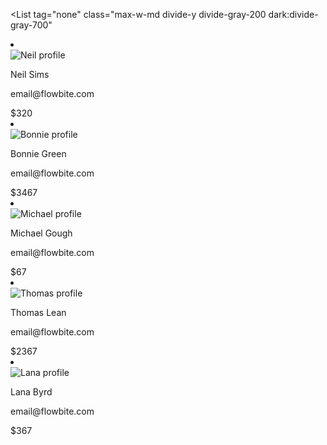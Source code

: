 <List
  tag="none"
  class="max-w-md divide-y divide-gray-200 dark:divide-gray-700"
>
  <Li class="pb-3 sm:pb-4">
    <div class="flex items-center space-x-4 rtl:space-x-reverse">
      <div class="flex-shrink-0">
        <img
          class="h-8 w-8 rounded-full"
          src="/images/profile-picture-1.webp"
          alt="Neil profile"
        />
      </div>
      <div class="min-w-0 flex-1">
        <p class="truncate text-sm font-medium text-gray-900 dark:text-white">
          Neil Sims
        </p>
        <p class="truncate text-sm text-gray-500 dark:text-gray-400">
          email@flowbite.com
        </p>
      </div>
      <div
        class="inline-flex items-center text-base font-semibold text-gray-900 dark:text-white"
      >
        $320
      </div>
    </div>
  </Li>
  <Li class="py-3 sm:py-4">
    <div class="flex items-center space-x-4 rtl:space-x-reverse">
      <div class="flex-shrink-0">
        <img
          class="h-8 w-8 rounded-full"
          src="/images/profile-picture-2.webp"
          alt="Bonnie profile"
        />
      </div>
      <div class="min-w-0 flex-1">
        <p class="truncate text-sm font-medium text-gray-900 dark:text-white">
          Bonnie Green
        </p>
        <p class="truncate text-sm text-gray-500 dark:text-gray-400">
          email@flowbite.com
        </p>
      </div>
      <div
        class="inline-flex items-center text-base font-semibold text-gray-900 dark:text-white"
      >
        $3467
      </div>
    </div>
  </Li>
  <Li class="py-3 sm:py-4">
    <div class="flex items-center space-x-4 rtl:space-x-reverse">
      <div class="flex-shrink-0">
        <img
          class="h-8 w-8 rounded-full"
          src="/images/profile-picture-3.webp"
          alt="Michael profile"
        />
      </div>
      <div class="min-w-0 flex-1">
        <p class="truncate text-sm font-medium text-gray-900 dark:text-white">
          Michael Gough
        </p>
        <p class="truncate text-sm text-gray-500 dark:text-gray-400">
          email@flowbite.com
        </p>
      </div>
      <div
        class="inline-flex items-center text-base font-semibold text-gray-900 dark:text-white"
      >
        $67
      </div>
    </div>
  </Li>
  <Li class="py-3 sm:py-4">
    <div class="flex items-center space-x-4 rtl:space-x-reverse">
      <div class="flex-shrink-0">
        <img
          class="h-8 w-8 rounded-full"
          src="/images/profile-picture-4.webp"
          alt="Thomas profile"
        />
      </div>
      <div class="min-w-0 flex-1">
        <p class="truncate text-sm font-medium text-gray-900 dark:text-white">
          Thomas Lean
        </p>
        <p class="truncate text-sm text-gray-500 dark:text-gray-400">
          email@flowbite.com
        </p>
      </div>
      <div
        class="inline-flex items-center text-base font-semibold text-gray-900 dark:text-white"
      >
        $2367
      </div>
    </div>
  </Li>
  <Li class="py-3 sm:py-4">
    <div class="flex items-center space-x-4 rtl:space-x-reverse">
      <div class="flex-shrink-0">
        <img
          class="h-8 w-8 rounded-full"
          src="/images/profile-picture-5.webp"
          alt="Lana profile"
        />
      </div>
      <div class="min-w-0 flex-1">
        <p class="truncate text-sm font-medium text-gray-900 dark:text-white">
          Lana Byrd
        </p>
        <p class="truncate text-sm text-gray-500 dark:text-gray-400">
          email@flowbite.com
        </p>
      </div>
      <div
        class="inline-flex items-center text-base font-semibold text-gray-900 dark:text-white"
      >
        $367
      </div>
    </div>
  </Li>
</List>